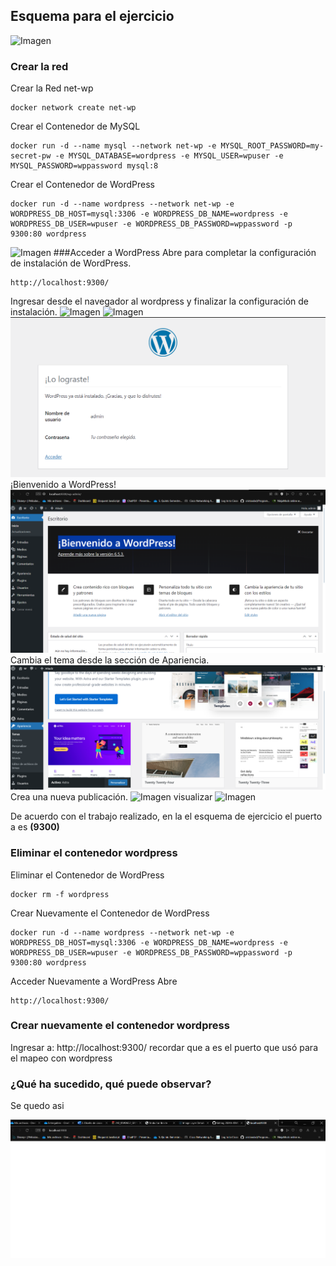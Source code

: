 ## Esquema para el ejercicio
![Imagen](imagenes/esquema-ejercicio5.PNG)

### Crear la red
Crear la Red net-wp

```
docker network create net-wp
```
Crear el Contenedor de MySQL
```
docker run -d --name mysql --network net-wp -e MYSQL_ROOT_PASSWORD=my-secret-pw -e MYSQL_DATABASE=wordpress -e MYSQL_USER=wpuser -e MYSQL_PASSWORD=wppassword mysql:8

```
Crear el Contenedor de WordPress
```
docker run -d --name wordpress --network net-wp -e WORDPRESS_DB_HOST=mysql:3306 -e WORDPRESS_DB_NAME=wordpress -e WORDPRESS_DB_USER=wpuser -e WORDPRESS_DB_PASSWORD=wppassword -p 9300:80 wordpress

```
![Imagen](imagenes/dn.PNG)
###Acceder a WordPress
Abre para completar la configuración de instalación de WordPress.
```
http://localhost:9300/
```
Ingresar desde el navegador al wordpress y finalizar la configuración de instalación.
![Imagen](imagenes/we.PNG)
![Imagen](imagenes/cwe.PNG)
![Imagen](imagenes/al.PNG)
¡Bienvenido a WordPress!
![Imagen](imagenes/B.PNG)
Cambia el tema desde la sección de Apariencia.
![Imagen](imagenes/TEMA.PNG)
Crea una nueva publicación.
![Imagen](imagenes/h.PNG)
visualizar
![Imagen](imagenes/vig.PNG)


De acuerdo con el trabajo realizado, en la el esquema de ejercicio el puerto a es **(9300)**

### Eliminar el contenedor wordpress

Eliminar el Contenedor de WordPress
```
docker rm -f wordpress
```
Crear Nuevamente el Contenedor de WordPress
```
docker run -d --name wordpress --network net-wp -e WORDPRESS_DB_HOST=mysql:3306 -e WORDPRESS_DB_NAME=wordpress -e WORDPRESS_DB_USER=wpuser -e WORDPRESS_DB_PASSWORD=wppassword -p 9300:80 wordpress

```

Acceder Nuevamente a WordPress
Abre
```
http://localhost:9300/
```
### Crear nuevamente el contenedor wordpress
Ingresar a: http://localhost:9300/ 
recordar que a es el puerto que usó para el mapeo con wordpress

### ¿Qué ha sucedido, qué puede observar?
Se quedo asi

![Imagen](imagenes/bl.PNG)





